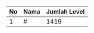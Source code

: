 | No | Nama            | Jumlah Level |
|----|-----------------|--------------|
| 1  | #    |    1419        |
